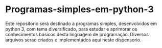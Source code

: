 # Programas-simples-em-python-3
Este repositorio será destinado a programas simples, desenvolvidos em python 3,
com tema diversificado, para estudar e aprimorar os conhecimentos básicos desta linguagem de programação.
Diversos arquivos serao criados e implementados aqui neste dispensorio.
